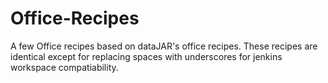 # Office-Recipes
A few Office recipes based on dataJAR's office recipes. These recipes are identical except for replacing spaces with underscores for jenkins workspace compatiability.
